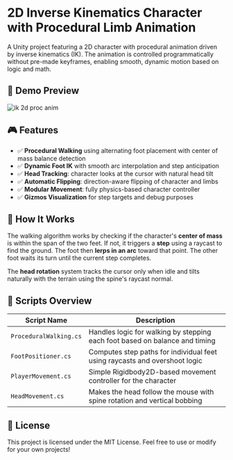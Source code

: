 # 2D Inverse Kinematics Character with Procedural Limb Animation
A Unity project featuring a 2D character with procedural animation driven by inverse kinematics (IK). The animation is controlled programmatically without pre-made keyframes, enabling smooth, dynamic motion based on logic and math. 

## 🎨 Demo Preview
![ik 2d proc anim](https://github.com/user-attachments/assets/b4199e24-4aeb-4281-a6ad-c4b08c0232e0)


## 🎮 Features

* ✅ **Procedural Walking** using alternating foot placement with center of mass balance detection
* ✅ **Dynamic Foot IK** with smooth arc interpolation and step anticipation
* ✅ **Head Tracking**: character looks at the cursor with natural head tilt
* ✅ **Automatic Flipping**: direction-aware flipping of character and limbs
* ✅ **Modular Movement**: fully physics-based character controller
* ✅ **Gizmos Visualization** for step targets and debug purposes


## 🚀 How It Works

The walking algorithm works by checking if the character's **center of mass** is within the span of the two feet. If not, it triggers a **step** using a raycast to find the ground. The foot then **lerps in an arc** toward that point. The other foot waits its turn until the current step completes.

The **head rotation** system tracks the cursor only when idle and tilts naturally with the terrain using the spine's raycast normal.


## 📁 Scripts Overview

| Script Name            | Description                                                                 |
| ---------------------- | --------------------------------------------------------------------------- |
| `ProceduralWalking.cs` | Handles logic for walking by stepping each foot based on balance and timing |
| `FootPositioner.cs`    | Computes step paths for individual feet using raycasts and overshoot logic  |
| `PlayerMovement.cs`    | Simple Rigidbody2D-based movement controller for the character              |
| `HeadMovement.cs`      | Makes the head follow the mouse with spine rotation and vertical bobbing    |


## 📄 License

This project is licensed under the MIT License.
Feel free to use or modify for your own projects!

